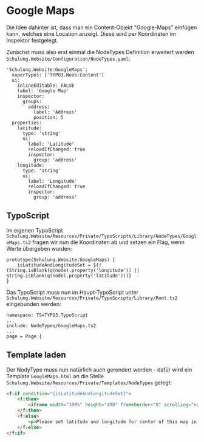 # Google Maps

Die Idee dahinter ist, dass man ein Content-Objekt "Google-Maps" einfügen kann, welches eine Location anzeigt. Diese wird per Koordinaten im Inspektor festgelegt.

Zunächst muss also erst einmal die NodeTypes Definition erweitert werden `Schulung.Website/Configuration/NodeTypes.yaml`:

```
'Schulung.Website:GoogleMaps':
  superTypes: ['TYPO3.Neos:Content']
  ui:
    inlineEditable: FALSE
    label: 'Google Map'
    inspector:
      groups:
        address:
          label: 'Address'
          position: 5
  properties:
    latitude:
      type: 'string'
      ui:
        label: 'Latitude'
        reloadIfChanged: true
        inspector:
          group: 'address'
    longitude:
      type: 'string'
      ui:
        label: 'Longitude'
        reloadIfChanged: true
        inspector:
          group: 'address'
```

## TypoScript

Im eigenen TypoScript `Schulung.Website/Resources/Private/TypoScripts/Library/NodeTypes/GoogleMaps.ts2` fragen wir nun die Koordinaten ab und setzen ein Flag, wenn Werte übergeben wurden:

```
prototype(Schulung.Website:GoogleMaps) {
	isLatitudeAndLongitudeSet = ${!(String.isBlank(q(node).property('longitude')) || String.isBlank(q(node).property('latitude')))}
}
```

Das TypoScript muss nun im Haupt-TypoScript unter `Schulung.Website/Resources/Private/TypoScripts/Library/Root.ts2` eingebunden werden:

```
namespace: TS=TYPO3.TypoScript
...
include: NodeTypes/GoogleMaps.ts2
...
page = Page {
```

## Template laden

Der NodyType muss nun natürlich auch gerendert werden - dafür wird ein Template `GoogleMaps.html` an die Stelle `Schulung.Website/Resources/Private/Templates/NodeTypes` gelegt:

```html
<f:if condition="{isLatitudeAndLongitudeSet}">
	<f:then>
		<iframe width="100%" height="400" frameborder="0" scrolling="no" marginheight="0" marginwidth="0" src="http://maps.google.com/maps?hl=en&amp;ie=UTF8&amp;ll={latitude},{longitude}&amp;t=m&amp;z=14&amp;output=embed"></iframe>
	</f:then>
	<f:else>
		<p>Please set latitude and longitude for center of this map in the inspector!</p>
	</f:else>
</f:if>
```
